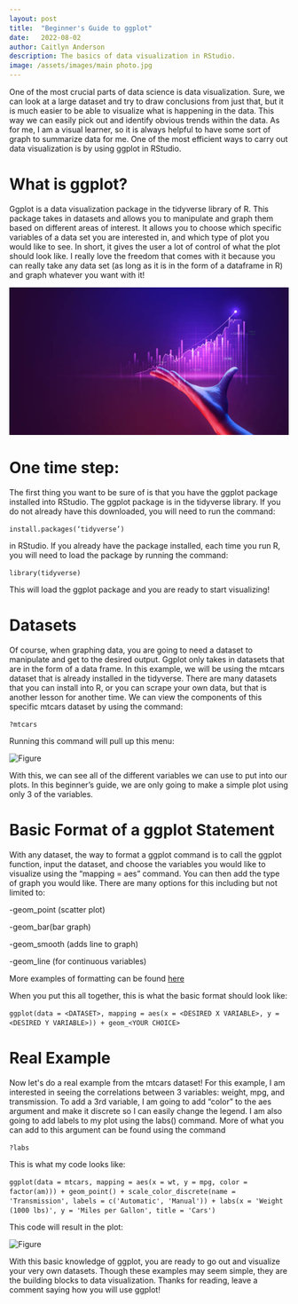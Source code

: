 ```yaml
---
layout: post
title:  "Beginner's Guide to ggplot"
date:   2022-08-02
author: Caitlyn Anderson
description: The basics of data visualization in RStudio.
image: /assets/images/main photo.jpg
---
```


One of the most crucial parts of data science is data visualization. Sure, we can look at a large dataset and try to draw conclusions from just that, but it is much easier to be able to visualize what is happening in the data. This way we can easily pick out and identify obvious trends within the data. As for me, I am a visual learner, so it is always helpful to have some sort of graph to summarize data for me. One of the most efficient ways to carry out data visualization is by using ggplot in RStudio. 

# What is ggplot?

Ggplot is a data visualization package in the tidyverse library of R. This package takes in datasets and allows you to manipulate and graph them based on different areas of interest. It allows you to choose which specific variables of a data set you are interested in, and which type of plot you would like to see. In short, it gives the user a lot of control of what the plot should look like. I really love the freedom that comes with it because you can really take any data set (as long as it is in the form of a dataframe in R) and graph whatever you want with it!

![Figure](https://github.com/cander76/stat386-projects/raw/main/assets/images/graphing.jpg)


# One time step:

The first thing you want to be sure of is that you have the ggplot package installed into RStudio. The ggplot package is in the tidyverse library. If you do not already have this downloaded, you will need to run the command:

```install.packages(‘tidyverse’)```

in RStudio. If you already have the package installed, each time you run R, you will need to load the package by running the command:

```library(tidyverse)```

This will load the ggplot package and you are ready to start visualizing!

# Datasets

Of course, when graphing data, you are going to need a dataset to manipulate and get to the desired output. Ggplot only takes in datasets that are in the form of a data frame. In this example, we will be using the mtcars dataset that is already installed in the tidyverse. There are many datasets that you can install into R, or you can scrape your own data, but that is another lesson for another time. We can view the components of this specific mtcars dataset by using the command: 

```?mtcars```

Running this command will pull up this menu:

![Figure](https://github.com/cander76/stat386-projects/raw/main/assets/images/mtcars.png)

With this, we can see all of the different variables we can use to put into our plots. In this beginner’s guide, we are only going to make a simple plot using only 3 of the variables.

# Basic Format of a ggplot Statement

With any dataset, the way to format a ggplot command is to call the ggplot function, input the dataset, and choose the variables you would like to visualize using the “mapping = aes” command. You can then add the type of graph you would like. There are many options for this including but not limited to:

-geom_point (scatter plot)

-geom_bar(bar graph)

-geom_smooth (adds line to graph)

-geom_line (for continuous variables)

More examples of formatting can be found [here](https://nyu-cdsc.github.io/learningr/assets/data-visualization-2.1.pdf)

When you put this all together, this is what the basic format should look like:

```ggplot(data = <DATASET>, mapping = aes(x = <DESIRED X VARIABLE>, y = <DESIRED Y VARIABLE>)) + geom_<YOUR CHOICE>```

# Real Example

Now let's do a real example from the mtcars dataset! For this example, I am interested in seeing the correlations between 3 variables: weight, mpg, and transmission. To add a 3rd variable, I am going to add “color” to the aes argument and make it discrete so I can easily change the legend. I am also going to add labels to my plot using the labs() command. More of what you can add to this argument can be found using the command 

```?labs```

This is what my code looks like:

```ggplot(data = mtcars, mapping = aes(x = wt, y = mpg, color = factor(am))) + geom_point() + scale_color_discrete(name = 'Transmission', labels = c('Automatic', 'Manual')) + labs(x = 'Weight (1000 lbs)', y = 'Miles per Gallon', title = 'Cars')```

This code will result in the plot:

![Figure](https://github.com/cander76/stat386-projects/raw/main/assets/images/GGplot.png)

With this basic knowledge of ggplot, you are ready to go out and visualize your very own datasets. Though these examples may seem simple, they are the building blocks to data visualization. Thanks for reading, leave a comment saying how you will use ggplot!

